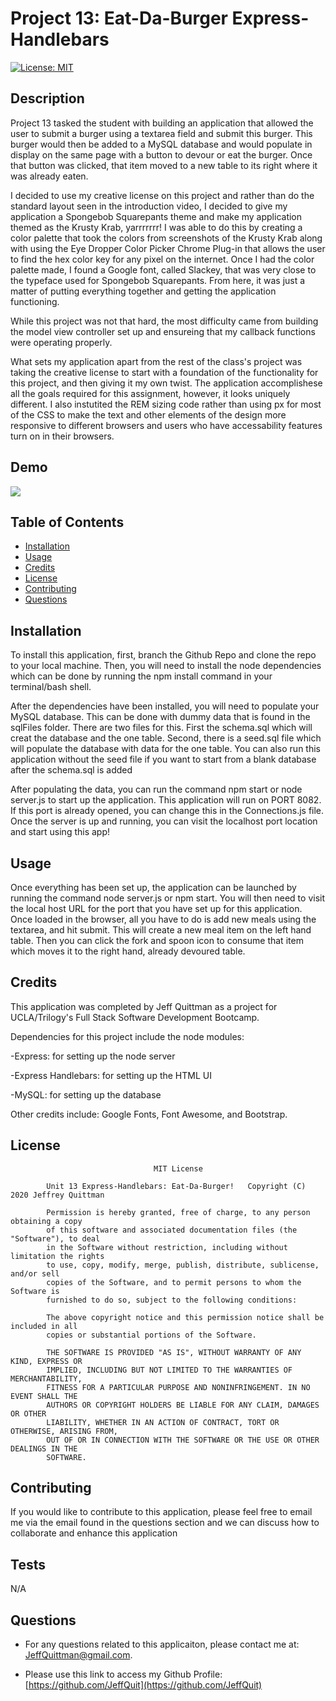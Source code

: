 # Project 13: Eat-Da-Burger Express-Handlebars

[![License: MIT](https://img.shields.io/badge/License-MIT-yellow.svg)](https://opensource.org/licenses/MIT)

## Description

Project 13 tasked the student with building an application that allowed the user to submit a burger using a textarea field and submit this burger. This burger would then be added to a MySQL database and would populate in display on the same page with a button to devour or eat the burger. Once that
button was clicked, that item moved to a new table to its right where it was already eaten.

I decided to use my creative license on this project and rather than do the standard layout seen in the introduction video, I decided to give my application a Spongebob Squarepants theme and make my application themed as the Krusty Krab, yarrrrrrr! I was able to do this by creating a color palette
that took the colors from screenshots of the Krusty Krab along with using the Eye Dropper Color Picker Chrome Plug-in that allows the user to find the hex color key for any pixel on the internet. Once I had the color palette made, I found a Google font, called Slackey, that was very close to the
typeface used for Spongebob Squarepants. From here, it was just a matter of putting everything together and getting the application functioning.

While this project was not that hard, the most difficulty came from building the model view controller set up and ensureing that my callback functions were operating properly.

What sets my application apart from the rest of the class's project was taking the creative license to start with a foundation of the functionality for this project, and then giving it my own twist. The application accomplishese all the goals required for this assignment, however, it looks uniquely
different. I also instutited the REM sizing code rather than using px for most of the CSS to make the text and other elements of the design more responsive to different browsers and users who have accessability features turn on in their browsers.

## Demo

<img src="/DemoImgs/KrustyKrabEatDaBurgerMySQLProject.gif?raw=true">

## Table of Contents

-   [Installation](#installation)
-   [Usage](#usage)
-   [Credits](#credits)
-   [License](#license)
-   [Contributing](#contributing)
-   [Questions](#questions)

## Installation

To install this application, first, branch the Github Repo and clone the repo to your local machine. Then, you will need to install the node dependencies which can be done by running the npm install command in your terminal/bash shell.

After the dependencies have been installed, you will need to populate your MySQL database. This can be done with dummy data that is found in the sqlFiles folder. There are two files for this. First the schema.sql which will creat the database and the one table. Second, there is a seed.sql file which
will populate the database with data for the one table. You can also run this application without the seed file if you want to start from a blank database after the schema.sql is added

After populating the data, you can run the command npm start or node server.js to start up the application. This application will run on PORT 8082. If this port is already opened, you can change this in the Connections.js file. Once the server is up and running, you can visit the localhost port
location and start using this app!

## Usage

Once everything has been set up, the application can be launched by running the command node server.js or npm start. You will then need to visit the local host URL for the port that you have set up for this application. Once loaded in the browser, all you have to do is add new meals using the
textarea, and hit submit. This will create a new meal item on the left hand table. Then you can click the fork and spoon icon to consume that item which moves it to the right hand, already devoured table.

## Credits

This application was completed by Jeff Quittman as a project for UCLA/Trilogy's Full Stack Software Development Bootcamp.

Dependencies for this project include the node modules:

-Express: for setting up the node server

-Express Handlebars: for setting up the HTML UI

-MySQL: for setting up the database

Other credits include: Google Fonts, Font Awesome, and Bootstrap.

## License

    								MIT License

    		Unit 13 Express-Handlebars: Eat-Da-Burger!   Copyright (C) 2020 Jeffrey Quittman

    		Permission is hereby granted, free of charge, to any person obtaining a copy
    		of this software and associated documentation files (the "Software"), to deal
    		in the Software without restriction, including without limitation the rights
    		to use, copy, modify, merge, publish, distribute, sublicense, and/or sell
    		copies of the Software, and to permit persons to whom the Software is
    		furnished to do so, subject to the following conditions:

    		The above copyright notice and this permission notice shall be included in all
    		copies or substantial portions of the Software.

    		THE SOFTWARE IS PROVIDED "AS IS", WITHOUT WARRANTY OF ANY KIND, EXPRESS OR
    		IMPLIED, INCLUDING BUT NOT LIMITED TO THE WARRANTIES OF MERCHANTABILITY,
    		FITNESS FOR A PARTICULAR PURPOSE AND NONINFRINGEMENT. IN NO EVENT SHALL THE
    		AUTHORS OR COPYRIGHT HOLDERS BE LIABLE FOR ANY CLAIM, DAMAGES OR OTHER
    		LIABILITY, WHETHER IN AN ACTION OF CONTRACT, TORT OR OTHERWISE, ARISING FROM,
    		OUT OF OR IN CONNECTION WITH THE SOFTWARE OR THE USE OR OTHER DEALINGS IN THE
    		SOFTWARE.

## Contributing

If you would like to contribute to this application, please feel free to email me via the email found in the questions section and we can discuss how to collaborate and enhance this application

## Tests

N/A

## Questions

-   For any questions related to this applicaiton, please contact me at: JeffQuittman@gmail.com.

-   Please use this link to access my Github Profile: [https://github.com/JeffQuit](https://github.com/JeffQuit)
